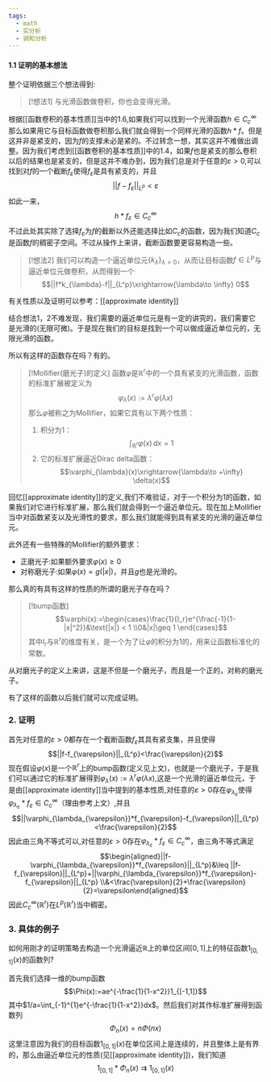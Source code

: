 ```yaml
---
tags:
  - math
  - 实分析
  - 调和分析
---
```

#### 1.1 证明的基本想法

整个证明依据三个想法得到:

> [!想法1]
> 与光滑函数做卷积，你也会变得光滑。

根据[[函数卷积的基本性质]]当中的1.6,如果我们可以找到一个光滑函数$h\in C_c^{\infty}$那么如果用它与目标函数做卷积那么我们就会得到一个同样光滑的函数$h*f$。但是这并非是紧支的，因为$f$的支撑未必是紧的。不过转念一想，其实这并不难做出调整。因为我们考虑到[[函数卷积的基本性质]]中的1.4，如果$f$也是紧支的那么卷积以后的结果也是紧支的，但是这并不难办到，因为我们总是对于任意的$\varepsilon>0$,可以找到对$f$的一个截断$f_{\varepsilon}$使得$f_{\varepsilon}$是具有紧支的，并且$$||f-f_{\varepsilon}||_{L^p}<\varepsilon$$如此一来，$$h*f_{\varepsilon} \in C_c^{\infty}$$不过此处其实除了选择$f_{\varepsilon}$为$f$的截断以外还能选择比如$C_c$的函数，因为我们知道$C_c$是函数$f$的稠密子空间。不过从操作上来讲，截断函数要更容易构造一些。

> [!想法2]
> 我们可以构造一个逼近单位元$\{k_{\lambda}\}_{\lambda>0}$，从而让目标函数$f \in L^p$与逼近单位元做卷积，从而得到一个$$||f*k_{\lambda}-f||_{L^p}\xrightarrow{\lambda\to \infty} 0$$

有关性质以及证明可以参考：[[approximate identity]]

结合想法1，2不难发现，我们需要的逼近单位元是有一定的讲究的，我们需要它是光滑的(无限可微)。于是现在我们的目标是找到一个可以做成逼近单位元的，无限光滑的函数。

所以有这样的函数存在吗？有的。

> [!Mollifier(磨光子)的定义]
> 函数$\varphi$是$\mathbb{R}^r$中的一个具有紧支的光滑函数，函数的标准扩展被定义为$$\varphi_{\lambda}(x):=\lambda^r\varphi(\lambda x)$$那么$\varphi$被称之为Mollifier，如果它具有以下两个性质：
> 1. 积分为1：$$\int_{\mathbb{R}^r} \varphi(x)\,dx=1$$
> 2. 它的标准扩展逼近Dirac delta函数：$$\varphi_{\lambda}(x)\xrightarrow{\lambda\to +\infty} \delta(x)$$

回忆[[approximate identity]]的定义,我们不难验证，对于一个积分为1的函数，如果我们对它进行标准扩展，那么我们就会得到一个逼近单位元。现在加上Mollifier当中对函数紧支以及光滑性的要求，那么我们就能得到具有紧支的光滑的逼近单位元。

此外还有一些特殊的Mollifier的额外要求：
* 正磨光子:如果额外要求$\varphi(x)\geq 0$
* 对称磨光子:如果$\varphi(x)=g(|x|)$，并且$g$也是光滑的。

那么真的有具有这样的性质的所谓的磨光子存在吗？

> [!bump函数]
> $$\varphi(x):=\begin{cases}\frac{1}{I_r}e^{\frac{-1}{1-|x|^2}}&\text{|x|} < 1 \\0&|x|\geq 1 \end{cases}$$其中$I_r$与$\mathbb{R}^r$的维度有关，是一个为了让$\varphi$的积分为1的，用来让函数标准化的常数。

从对磨光子的定义上来讲，这是不但是一个磨光子，而且是一个正的，对称的磨光子。

有了这样的函数以后我们就可以完成证明。

### 2. 证明

首先对任意的$\varepsilon >0$都存在一个截断函数$f_{\varepsilon}$其具有紧支集，并且使得$$||f-f_{\varepsilon}||_{L^p}<\frac{\varepsilon}{2}$$现在假设$\varphi(x)$是一个$\mathbb{R}^r$上的bump函数(定义见上文)，也就是一个磨光子，于是我们可以通过它的标准扩展得到$\varphi_{\lambda}(x):=\lambda^r\varphi(\lambda x)$,这是一个光滑的逼近单位元，于是由[[approximate identity]]当中提到的基本性质,对任意的$\varepsilon>0$存在$\varphi_{\lambda_{\varepsilon}}$使得$\varphi_{\lambda_{\varepsilon}}*f_{\varepsilon} \in C_c^{\infty}$（理由参考上文）,并且$$||\varphi_{\lambda_{\varepsilon}}*f_{\varepsilon}-f_{\varepsilon}||_{L^p}<\frac{\varepsilon}{2}$$因此由三角不等式可以,对任意的$\varepsilon>0$存在$\varphi_{\lambda_{\varepsilon}}*f_{\varepsilon} \in C_c^{\infty}$，由三角不等式满足$$\begin{aligned}||f-\varphi_{\lambda_{\varepsilon}}*f_{\varepsilon}||_{L^p}&\leq ||f-f_{\varepsilon}||_{L^p}+||\varphi_{\lambda_{\varepsilon}}*f_{\varepsilon}-f_{\varepsilon}||_{L^p} \\&<\frac{\varepsilon}{2}+\frac{\varepsilon}{2}=\varepsilon\end{aligned}$$
因此$C_c^{\infty}(\mathbb{R}^r)$在$L^p(\mathbb{R}^r)$当中稠密。

### 3. 具体的例子

如何用刚才的证明策略去构造一个光滑逼近$\mathbb{R}$上的单位区间$[0,1]$上的特征函数$1_{[0,1]}(x)$的函数列?

首先我们选择一维的bump函数$$\Phi(x):=ae^{-\frac{1}{1-x^2}}1_{[-1,1]}$$其中$1/a=\int_{-1}^{1}e^{-\frac{1}{1-x^2}}dx$。然后我们对其作标准扩展得到函数列$$\Phi_{n}(x)=n\Phi(nx)$$这里注意因为我们的目标函数$1_{[0,1]}(x)$在单位区间上是连续的，并且整体上是有界的，那么由逼近单位元的性质(见[[approximate identity]])，我们知道$$1_{[0,1]}*\Phi_n(x)\rightrightarrows 1_{[0,1]}(x)$$